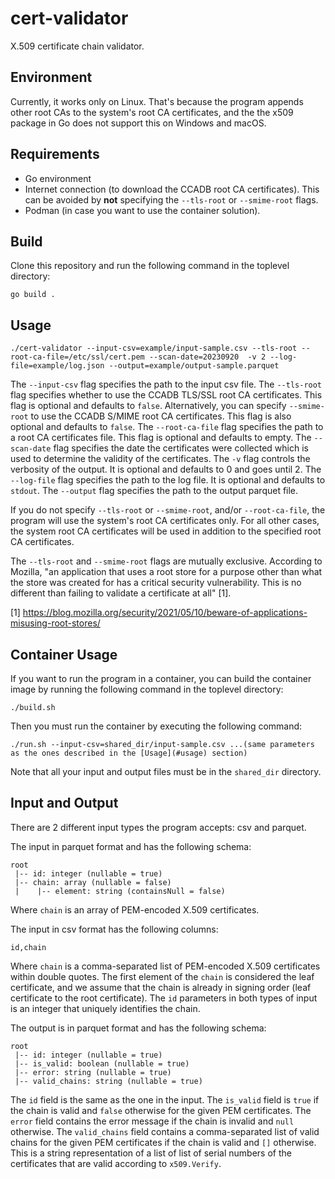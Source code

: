 # cert-validator
X.509 certificate chain validator.

## Environment
Currently, it works only on Linux.
That's because the program appends other root CAs to the system's root CA certificates, and the the x509 package in Go does not support this on Windows and macOS. 

## Requirements
* Go environment
* Internet connection (to download the CCADB root CA certificates). 
This can be avoided by **not** specifying the ```--tls-root``` or ```--smime-root``` flags.
* Podman (in case you want to use the container solution).

## Build
Clone this repository and run the following command in the toplevel directory:
```shell
go build .
```

## Usage
```shell
./cert-validator --input-csv=example/input-sample.csv --tls-root --root-ca-file=/etc/ssl/cert.pem --scan-date=20230920  -v 2 --log-file=example/log.json --output=example/output-sample.parquet
```
The ```--input-csv``` flag specifies the path to the input csv file.
The ```--tls-root``` flag specifies whether to use the CCADB TLS/SSL root CA certificates.
This flag is optional and defaults to ```false```.
Alternatively, you can specify ```--smime-root``` to use the CCADB S/MIME root CA certificates.
This flag is also optional and defaults to ```false```.
The ```--root-ca-file``` flag specifies the path to a root CA certificates file.
This flag is optional and defaults to empty.
The ```--scan-date``` flag specifies the date the certificates were collected which is used to determine the validity of the certificates.
The ```-v``` flag controls the verbosity of the output.
It is optional and defaults to 0 and goes until 2.
The ```--log-file``` flag specifies the path to the log file.
It is optional and defaults to ```stdout```.
The ```--output``` flag specifies the path to the output parquet file.

If you do not specify ```--tls-root``` or ```--smime-root```, and/or ```--root-ca-file```, the program will use the system's root CA certificates only.
For all other cases, the system root CA certificates will be used in addition to the specified root CA certificates.

The ```--tls-root``` and ```--smime-root``` flags are mutually exclusive.
According to Mozilla, "an application that uses a root store for a purpose other than what the store was created for has a critical security vulnerability.
This is no different than failing to validate a certificate at all" [1].

[1] https://blog.mozilla.org/security/2021/05/10/beware-of-applications-misusing-root-stores/

## Container Usage
If you want to run the program in a container, you can build the container image by running the following command in the toplevel directory:
```shell
./build.sh
```

Then you must run the container by executing the following command:
```shell
./run.sh --input-csv=shared_dir/input-sample.csv ...(same parameters as the ones described in the [Usage](#usage) section)
```

Note that all your input and output files must be in the ```shared_dir``` directory.

## Input and Output
There are 2 different input types the program accepts: csv and parquet.

The input in parquet format and has the following schema:
```
root
 |-- id: integer (nullable = true)
 |-- chain: array (nullable = false)
 |    |-- element: string (containsNull = false)
```
Where ```chain``` is an array of PEM-encoded X.509 certificates.

The input in csv format has the following columns:
```
id,chain
```
Where ```chain``` is a comma-separated list of PEM-encoded X.509 certificates within double quotes.
The first element of the ```chain``` is considered the leaf certificate, and we assume that the chain is already in signing order (leaf certificate to the root certificate).
The ```id``` parameters in both types of input is an integer that uniquely identifies the chain.

The output is in parquet format and has the following schema:
```
root
 |-- id: integer (nullable = true)
 |-- is_valid: boolean (nullable = true)
 |-- error: string (nullable = true)
 |-- valid_chains: string (nullable = true)
```

The ```id``` field is the same as the one in the input.
The ```is_valid``` field is ```true``` if the chain is valid and ```false``` otherwise for the given PEM certificates.
The ```error``` field contains the error message if the chain is invalid and ```null``` otherwise.
The ```valid_chains``` field contains a comma-separated list of valid chains for the given PEM certificates if the chain is valid and ```[]``` otherwise.
This is a string representation of a list of list of serial numbers of the certificates that are valid according to ```x509.Verify```.
